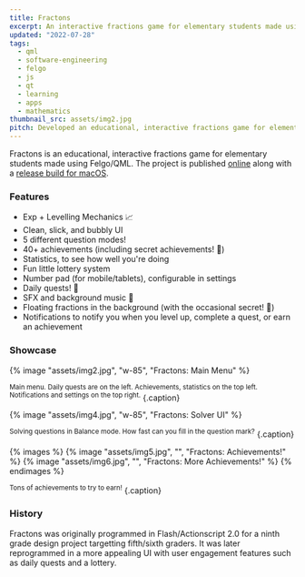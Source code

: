 ```yaml
---
title: Fractons
excerpt: An interactive fractions game for elementary students made using Felgo/QML.
updated: "2022-07-28"
tags:
  - qml
  - software-engineering
  - felgo
  - js
  - qt
  - learning
  - apps
  - mathematics
thumbnail_src: assets/img2.jpg
pitch: Developed an educational, interactive fractions game for elementary students using Felgo/QML complete with levelling mechanism, achievements, daily quests, SFX/BGM, and settings.
---
```


Fractons is an educational, interactive fractions game for elementary students made using Felgo/QML. The project is published [online](https://github.com/TrebledJ/fractons) along with a [release build for macOS](https://github.com/TrebledJ/fractons/releases/tag/v1.0).

### Features
* Exp + Levelling Mechanics 📈
* Clean, slick, and bubbly UI
* 5 different question modes!
* 40+ achievements (including secret achievements! 🤫)
* Statistics, to see how well you're doing
* Fun little lottery system
* Number pad (for mobile/tablets), configurable in settings
* Daily quests! 🤠
* SFX and background music 🎵
* Floating fractions in the background (with the occasional secret! 🤫)
* Notifications to notify you when you level up, complete a quest, or earn an achievement

### Showcase
{% image "assets/img2.jpg", "w-85", "Fractons: Main Menu" %}

<sup>Main menu. Daily quests are on the left. Achievements, statistics on the top left. Notifications and settings on the top right.</sup>
{.caption}

{% image "assets/img4.jpg", "w-85", "Fractons: Solver UI" %}

<sup>Solving questions in Balance mode. How fast can you fill in the question mark?</sup>
{.caption}

{% images %}
{% image "assets/img5.jpg", "", "Fractons: Achievements!" %}
{% image "assets/img6.jpg", "", "Fractons: More Achievements!" %}
{% endimages %}

<sup>Tons of achievements to try to earn!</sup>
{.caption}


### History
Fractons was originally programmed in Flash/Actionscript 2.0 for a ninth grade design project targetting fifth/sixth graders. It was later reprogrammed in a more appealing UI with user engagement features such as daily quests and a lottery.
